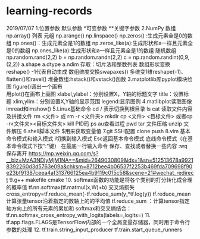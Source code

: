 # learning-records
2019/07/07
1.位置参数 默认参数 *可变参数 **关键字参数
2.NumPy 
数组 np.array() 列表 元组 
np.arange() np.linspace()
np.zeros() :生成元素全是0的数组 np.ones()：生成元素全是1的数组 np.zeros_like(a):生成形状和a一样且元素全是0的数组 np.ones_like(a):生成形状和a一样且元素全是1的数组
随机数组 np.random.rand(2,2)   b = np.random.randn(2,2)   c = np.random.randint(0,9,(2,2))
a.shape   a.dtype   a.ndim
存取：切片法和整数列表
数组形状变换reshape() -1代表自动生成
数组维度交换swapaxes()
多维变1维reshape(-1)、flatten()和ravel()
堆叠数组:hstack()和vstack()函数
3.matplotlib库pyplot模块绘图
figure()调出一个画布  
用plot()在画布上画图 
xlabel,ylabel：分别设置X，Y轴的标题文字
title：设置标题
xlim,ylim：分别设置X,Y轴的显示范围
legend:显示图例
4.matlibplot读取图像
imread和imshow()
5.Linux基础命令
cd / 表示切换到根目录
ls
cat 读取文件内容及拼接文件
rm <文件> 或 rm -r <文件夹>
mkdir
cp <文件> <目标文件> 或者cp -r<文件夹><目标文件夹>
kill PID码 ps au查看进程
pwd
tar 文件压缩
unzip 文件解压
6.shell脚本文件
$用来获取变量值
7.git
SSH配置 clone push
8.vim
基本命令模式和输入模式    i切换到输入模式    Esc返回基本命令模式
底线命令模式（在基本命令模式下按":"键）  在最底一行输入命令  保存、查找或者替换一些内容
:wq 保存离开
https://mp.weixin.qq.com/s?__biz=MzA3NDIyMjM1NA==&mid=2649030809&idx=1&sn=512513678a99218392260d3d5763e09a&chksm=8712bee4b06537f2253b469fda709698f90e23bf91387ceea4af313766125ea4b9119c015c58&scene=21#wechat_redirect
9.g++ makefile cmake
10.
softmax函数的功能是将各个类别的打分转化成合理的概率值 tf.nn.softmax(tf.matmul(x,W)+b)
交叉熵损失 cross_entropy=tf.reduce_mean(-tf.reduce_sum(y_*tf.log(y)) 
tf.reduce_mean计算张量tensor沿着指定的数轴上的的平均值   tf.reduce_sum ：计算tensor指定轴方向上的所有元素的累加和
softmax和交叉熵结合：tf.nn.softmax_cross_entropy_with_logits(labels=,logits=)
11.
tf.app.flags.FLAGS是TensorFlow内部的一个全局变量存储器，同时用于命令行参数的处理
12.
tf.train.string_input_producer
tf.train.start_queue_runners
